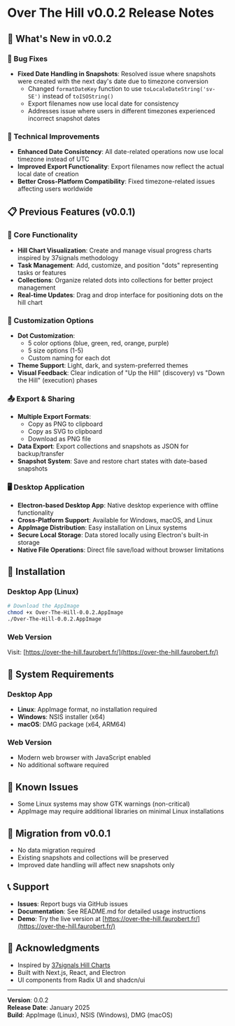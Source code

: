 # Over The Hill v0.0.2 Release Notes

## 🎉 What's New in v0.0.2

### 🐛 Bug Fixes
- **Fixed Date Handling in Snapshots**: Resolved issue where snapshots were created with the next day's date due to timezone conversion
  - Changed `formatDateKey` function to use `toLocaleDateString('sv-SE')` instead of `toISOString()`
  - Export filenames now use local date for consistency
  - Addresses issue where users in different timezones experienced incorrect snapshot dates

### 🔧 Technical Improvements
- **Enhanced Date Consistency**: All date-related operations now use local timezone instead of UTC
- **Improved Export Functionality**: Export filenames now reflect the actual local date of creation
- **Better Cross-Platform Compatibility**: Fixed timezone-related issues affecting users worldwide

## 📋 Previous Features (v0.0.1)

### 🎯 Core Functionality
- **Hill Chart Visualization**: Create and manage visual progress charts inspired by 37signals methodology
- **Task Management**: Add, customize, and position "dots" representing tasks or features
- **Collections**: Organize related dots into collections for better project management
- **Real-time Updates**: Drag and drop interface for positioning dots on the hill chart

### 🎨 Customization Options
- **Dot Customization**: 
  - 5 color options (blue, green, red, orange, purple)
  - 5 size options (1-5)
  - Custom naming for each dot
- **Theme Support**: Light, dark, and system-preferred themes
- **Visual Feedback**: Clear indication of "Up the Hill" (discovery) vs "Down the Hill" (execution) phases

### 📤 Export & Sharing
- **Multiple Export Formats**:
  - Copy as PNG to clipboard
  - Copy as SVG to clipboard
  - Download as PNG file
- **Data Export**: Export collections and snapshots as JSON for backup/transfer
- **Snapshot System**: Save and restore chart states with date-based snapshots

### 🖥️ Desktop Application
- **Electron-based Desktop App**: Native desktop experience with offline functionality
- **Cross-Platform Support**: Available for Windows, macOS, and Linux
- **AppImage Distribution**: Easy installation on Linux systems
- **Secure Local Storage**: Data stored locally using Electron's built-in storage
- **Native File Operations**: Direct file save/load without browser limitations

## 🚀 Installation

### Desktop App (Linux)
```bash
# Download the AppImage
chmod +x Over-The-Hill-0.0.2.AppImage
./Over-The-Hill-0.0.2.AppImage
```

### Web Version
Visit: [https://over-the-hill.faurobert.fr/](https://over-the-hill.faurobert.fr/)

## 🔧 System Requirements

### Desktop App
- **Linux**: AppImage format, no installation required
- **Windows**: NSIS installer (x64)
- **macOS**: DMG package (x64, ARM64)

### Web Version
- Modern web browser with JavaScript enabled
- No additional software required

## 🐛 Known Issues
- Some Linux systems may show GTK warnings (non-critical)
- AppImage may require additional libraries on minimal Linux installations

## 🔄 Migration from v0.0.1
- No data migration required
- Existing snapshots and collections will be preserved
- Improved date handling will affect new snapshots only

## 📞 Support
- **Issues**: Report bugs via GitHub issues
- **Documentation**: See README.md for detailed usage instructions
- **Demo**: Try the live version at [https://over-the-hill.faurobert.fr/](https://over-the-hill.faurobert.fr/)

## 🙏 Acknowledgments
- Inspired by [37signals Hill Charts](https://37signals.com/)
- Built with Next.js, React, and Electron
- UI components from Radix UI and shadcn/ui

---

**Version**: 0.0.2  
**Release Date**: January 2025  
**Build**: AppImage (Linux), NSIS (Windows), DMG (macOS) 
